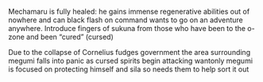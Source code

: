 Mechamaru is fully healed: he gains immense regenerative abilities out of nowhere and can black flash on command wants to go on an adventure anywhere. Introduce fingers of sukuna from those who have been to the o-zone and been “cured” (cursed)

  

Due to the collapse of Cornelius fudges government the area surrounding megumi falls into panic as cursed spirits begin attacking wantonly megumi is focused on protecting himself and sila so needs them to help sort it out